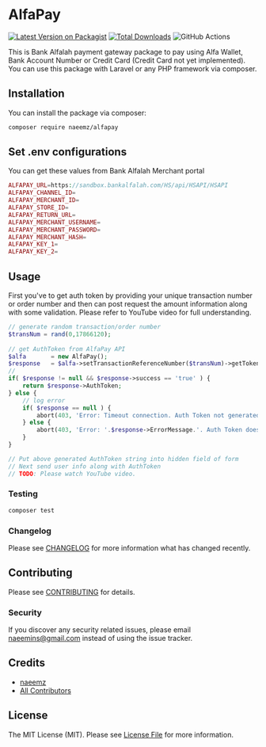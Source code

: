 # AlfaPay

[![Latest Version on Packagist](https://img.shields.io/packagist/v/naeemz/alfapay.svg?style=flat-square)](https://packagist.org/packages/naeemz/alfapay)
[![Total Downloads](https://img.shields.io/packagist/dt/naeemz/alfapay.svg?style=flat-square)](https://packagist.org/packages/naeemz/alfapay)
![GitHub Actions](https://github.com/naeemz/alfapay/actions/workflows/main.yml/badge.svg)

This is Bank Alfalah payment gateway package to pay using Alfa Wallet, Bank Account Number or Credit Card (Credit Card not yet implemented). You can use this package with Laravel or any PHP framework via composer.

## Installation

You can install the package via composer:

```bash
composer require naeemz/alfapay
```

## Set .env configurations
You can get these values from Bank Alfalah Merchant portal
```php
ALFAPAY_URL=https://sandbox.bankalfalah.com/HS/api/HSAPI/HSAPI
ALFAPAY_CHANNEL_ID=
ALFAPAY_MERCHANT_ID=
ALFAPAY_STORE_ID=
ALFAPAY_RETURN_URL=
ALFAPAY_MERCHANT_USERNAME=
ALFAPAY_MERCHANT_PASSWORD=
ALFAPAY_MERCHANT_HASH=
ALFAPAY_KEY_1=
ALFAPAY_KEY_2=
```

## Usage
First you've to get auth token by providing your unique transaction number or order number
and then can post request the amount information along with some validation.
Please refer to YouTube video for full understanding.
```php
// generate random transaction/order number
$transNum = rand(0,17866120);
        
// get AuthToken from AlfaPay API
$alfa       = new AlfaPay();
$response   = $alfa->setTransactionReferenceNumber($transNum)->getToken();
//
if( $response != null && $response->success == 'true' ) {
    return $response->AuthToken;
} else {
    // log error
    if( $response == null ) {
        abort(403, 'Error: Timeout connection. Auth Token not generated.');
    } else {
        abort(403, 'Error: '.$response->ErrorMessage.'. Auth Token does not generated.');
    }
}

// Put above generated AuthToken string into hidden field of form
// Next send user info along with AuthToken
// TODO: Please watch YouTube video.
```

### Testing

```bash
composer test
```

### Changelog

Please see [CHANGELOG](CHANGELOG.md) for more information what has changed recently.

## Contributing

Please see [CONTRIBUTING](CONTRIBUTING.md) for details.

### Security

If you discover any security related issues, please email naeemins@gmail.com instead of using the issue tracker.

## Credits

-   [naeemz](https://github.com/naeemz)
-   [All Contributors](../../contributors)

## License

The MIT License (MIT). Please see [License File](LICENSE.md) for more information.
